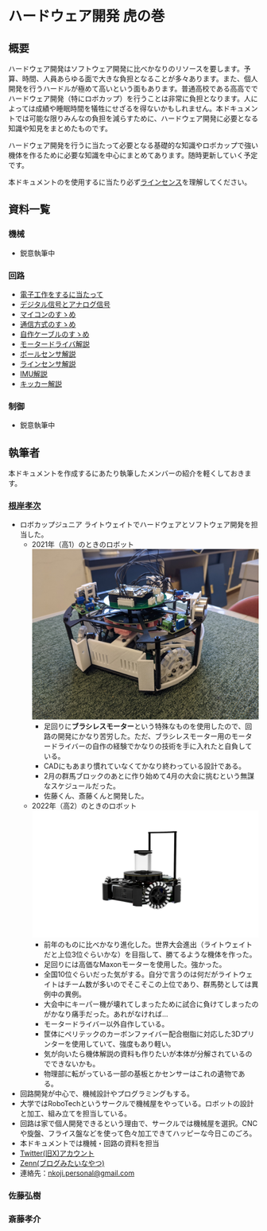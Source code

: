 # ハードウェア開発 虎の巻
## 概要
ハードウェア開発はソフトウェア開発に比べかなりのリソースを要します。予算、時間、人員あらゆる面で大きな負担となることが多々あります。また、個人開発を行うハードルが極めて高いという面もあります。普通高校である高高ででハードウェア開発（特にロボカップ）を行うことは非常に負担となります。人によっては成績や睡眠時間を犠牲にせざるを得ないかもしれません。本ドキュメントでは可能な限りみんなの負担を減らすために、ハードウェア開発に必要となる知識や知見をまとめたものです。

ハードウェア開発を行うに当たって必要となる基礎的な知識やロボカップで強い機体を作るために必要な知識を中心にまとめてあります。随時更新していく予定です。

本ドキュメントのを使用するに当たり必ず[ラインセンス](license.md)を理解してください。

## 資料一覧
### 機械
- 鋭意執筆中

### 回路
- [電子工作をするに当たって](Circuits/before_developing.md)
- [デジタル信号とアナログ信号](Circuits/signal.md)
- [マイコンのすゝめ](Circuits/microcomputer.md)
- [通信方式のすゝめ](Circuits/transmission.md)
- [自作ケーブルのすゝめ](Circuits/make_cable.md)
- [モータードライバ解説](Circuits/motor_driver.md)
- [ボールセンサ解説](Circuits/ball_sensor.md)
- [ラインセンサ解説](Circuits/line_sensor.md)
- [IMU解説](Circuits/imu.md)
- [キッカー解説](Circuits/kicker.md)

### 制御
- 鋭意執筆中

## 執筆者
本ドキュメントを作成するにあたり執筆したメンバーの紹介を軽くしておきます。

### [根岸孝次](https://x.com/negi_robo)
- ロボカップジュニア ライトウェイトでハードウェアとソフトウェア開発を担当した。
    - 2021年（高1）のときのロボット![img](img/robo2021.jpg)
        - 足回りに**ブラシレスモーター**という特殊なものを使用したので、回路の開発にかなり苦労した。ただ、ブラシレスモーター用のモータードライバーの自作の経験でかなりの技術を手に入れたと自負している。
        - CADにもあまり慣れていなくてかなり終わっている設計である。
        - 2月の群馬ブロックのあとに作り始めて4月の大会に挑むという無謀なスケジュールだった。
        - 佐藤くん、斎藤くんと開発した。
    - 2022年（高2）のときのロボット![img](img/robo2022.png)
        - 前年のものに比べかなり進化した。世界大会進出（ライトウェイトだと上位3位ぐらいかな）を目指して、勝てるような機体を作った。
        - 足回りには高価なMaxonモーターを使用した。強かった。
        - 全国10位ぐらいだった気がする。自分で言うのは何だがライトウェイトはチーム数が多いのでそこそこの上位であり、群馬勢としては異例中の異例。
        - 大会中にキーパー機が壊れてしまったために試合に負けてしまったのがかなり痛手だった。あれがなければ...
        - モータードライバー以外自作している。
        - 筐体にペリテックのカーボンファイバー配合樹脂に対応した3Dプリンターを使用していて、強度もあり軽い。
        - 気が向いたら機体解説の資料も作りたいが本体が分解されているのでできないかも。
        - 物理部に転がっている一部の基板とかセンサーはこれの遺物である。
- 回路開発が中心で、機械設計やプログラミングもする。
- 大学ではRoboTechというサークルで機械屋をやっている。ロボットの設計と加工、組み立てを担当している。
- 回路は家で個人開発できるという理由で、サークルでは機械屋を選択。CNCや旋盤、フライス盤などを使って色々加工できてハッピーな今日このごろ。
- 本ドキュメントでは機械・回路の資料を担当
- [Twitter(旧X)アカウント](https://x.com/negi_robo)
- [Zenn(ブログみたいなやつ)](https://zenn.dev/negi_robo)
- 連絡先：[nkoji.personal@gmail.com](<mailto:nkoji.personal@gmail.com>)

### 佐藤弘樹

### 斎藤孝介